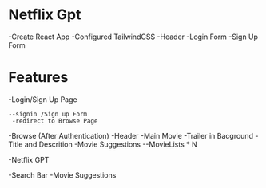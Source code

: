 # Netflix Gpt

-Create React App
-Configured TailwindCSS
-Header
-Login Form
-Sign Up Form




# Features
-Login/Sign Up Page 

    --signin /Sign up Form
     -redirect to Browse Page 
-Browse (After Authentication)
   -Header
   -Main Movie
      -Trailer in Bacground
      -Title and Descrition
      -Movie Suggestions 
          --MovieLists * N


-Netflix GPT

  -Search Bar
  -Movie Suggestions
  
